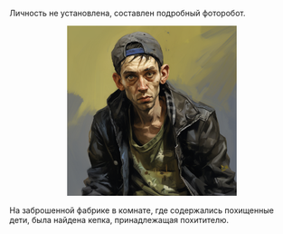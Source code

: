 Личность не установлена, составлен подробный фоторобот.

<p align="center">
<img src='/imgs/Пеленочник.png' width="300">
</p>

На заброшенной фабрике в комнате, где содержались похищенные дети, была найдена кепка, принадлежащая похитителю.
